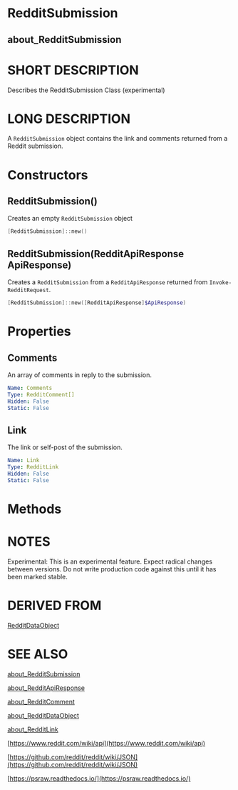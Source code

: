 # RedditSubmission
## about_RedditSubmission

# SHORT DESCRIPTION
Describes the RedditSubmission Class (experimental)

# LONG DESCRIPTION
A `RedditSubmission` object contains the link and comments returned from a Reddit submission.


# Constructors
## RedditSubmission()
Creates an empty `RedditSubmission` object

```powershell
[RedditSubmission]::new()
```

## RedditSubmission(RedditApiResponse ApiResponse)
Creates a `RedditSubmission` from a `RedditApiResponse` returned from `Invoke-RedditRequest`.

```powershell
[RedditSubmission]::new([RedditApiResponse]$ApiResponse)
```


# Properties
## Comments
An array of comments in reply to the submission.

```yaml
Name: Comments
Type: RedditComment[]
Hidden: False
Static: False
```

## Link
The link or self-post of the submission.

```yaml
Name: Link
Type: RedditLink
Hidden: False
Static: False
```


# Methods

# NOTES

Experimental: This is an experimental feature. Expect radical changes between versions. Do not write production code against this until it has been marked stable.

# DERIVED FROM

[RedditDataObject](https://psraw.readthedocs.io/en/latest/Module/about_RedditDataObject)

# SEE ALSO

[about_RedditSubmission](https://psraw.readthedocs.io/en/latest/Module/about_RedditSubmission)

[about_RedditApiResponse](https://psraw.readthedocs.io/en/latest/Module/about_RedditApiResponse)

[about_RedditComment](https://psraw.readthedocs.io/en/latest/Module/about_RedditComment)

[about_RedditDataObject](https://psraw.readthedocs.io/en/latest/Module/about_RedditDataObject)

[about_RedditLink](https://psraw.readthedocs.io/en/latest/Module/about_RedditLink)

[https://www.reddit.com/wiki/api](https://www.reddit.com/wiki/api)

[https://github.com/reddit/reddit/wiki/JSON](https://github.com/reddit/reddit/wiki/JSON)

[https://psraw.readthedocs.io/](https://psraw.readthedocs.io/)
